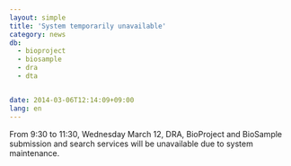 ```yaml
---
layout: simple
title: 'System temporarily unavailable'
category: news
db:
  - bioproject
  - biosample
  - dra
  - dta


date: 2014-03-06T12:14:09+09:00
lang: en
---
```


From 9:30 to 11:30, Wednesday March 12, DRA, BioProject and BioSample submission and search services will be unavailable due to system maintenance.

